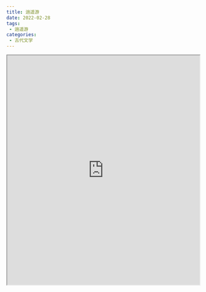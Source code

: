 ```yaml
---
title: 逍遥游
date: 2022-02-28
tags:
 - 逍遥游
categories:
 - 古代文学
---
```




<iframe src="https://study-doc.yourtools.icu/pdf/web/viewer.html?file=https://vkceyugu.cdn.bspapp.com/VKCEYUGU-e9075d72-0451-48df-afe1-d46932ae4554/d1bc70fa-fc78-4e1d-a1db-a30a48ea7090.pdf" width="100%" height="600px"></iframe>
